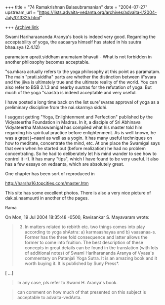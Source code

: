 +++
title = "74 Ramakrishnan Balasubramanian"
date = "2004-07-27"
upstream_url = "https://lists.advaita-vedanta.org/archives/advaita-l/2004-July/013325.html"

+++
[Archive link](https://lists.advaita-vedanta.org/archives/advaita-l/2004-July/013325.html)

Swami Hariharaananda Aranya's book is indeed very good. Regarding the
acceptability of yoga, the aacaarya himself has stated in his suutra
bhaa.sya (2.4.12)

paramatam aprati.siddham anumatam bhavati - What is not forbidden in
another philosophy becomes acceptable.

"sa.mkara actually refers to the yoga philosophy at this point as
paramatam. The main "prati.siddha" parts are whether the distinction
between ii"svara and the jiiva is ultimately true and the ultimate
reality of the world. You can also refer to BSB 2.1.3 and nearby
suutras for the refutation of yoga. But much of the yoga "saastra is
indeed acceptable and very useful.

I have posted a long time back on the list sure"svaras approval of
yoga as a preliminary discipline from the nai.skarmya siddhi.

I suggest getting "Yoga, Enlightenment and Perfection" published by
the Vidyateertha Foundation in Madras. In it, a disciple of Sri
Abhinava Vidyateertha Mahaswamigal has compiled what his master told
him regarding his spiritual practice before enlightenment. As is well
known, he was a great j~naani as well as a yogin. It has many useful
techniques on how to meditate, concentrate the mind, etc. At one place
the Swamigal says that even when he started out (before realization)
he had no problem concentrating. So he had to deliberately let his
mind wander to see how to control it :-). It has many "tips", which I
have found to be very useful. It also has a few essays on vedaanta,
which are absolutely great.

One chapter has been sort of reproduced in 

http://harsha16.topcities.com/master.htm

This site has some excellent photos. There is also a very nice picture
of dak.si.naamuurti in another of the pages.

Rama

On Mon, 19 Jul 2004 18:35:48 -0500, Ravisankar S. Mayavaram
<ravi at ambaa.org> wrote:

> 3) In matters related to rebirth etc. two things comes into play according
> to yoga shAstra: a) karmaashayaa and b) vaasanaa-s. Former has the three
> fold consequence and latter allows the former to come into fruition. The
> best description of these concepts in great details can be found in the
> translation (with lots of additional notes) of Swami Hariharananda Aranya of
> Vyasa's commentary on Patanjali Yoga Sutra. It is an amazing book and it
> worth buying it. It is published by Suny Press*. 

[ ...]

> In any case, pls refer to Swami H. Aranya's book.

> can comment on how much of that presented on this subject is
> acceptable to advaita-vedAnta.

